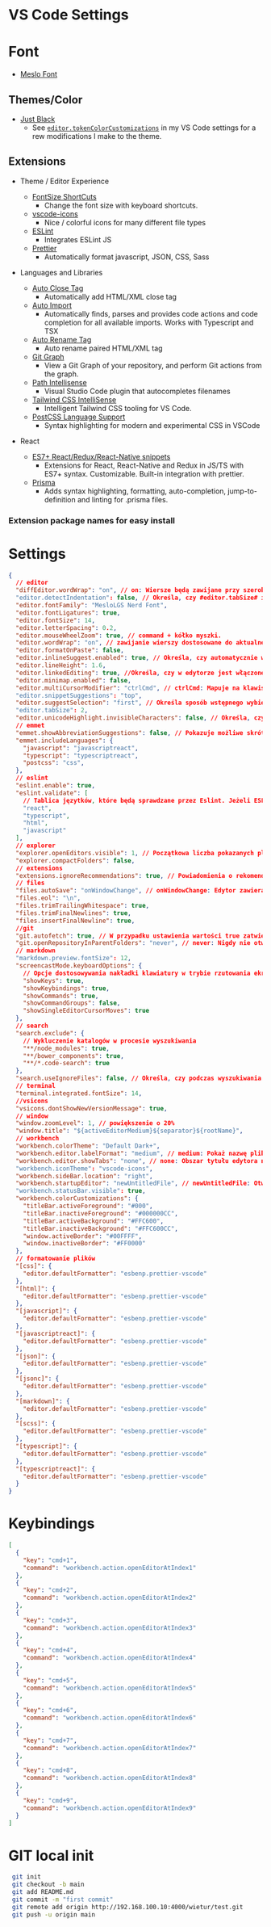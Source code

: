 # VS Code Settings

# Font

* [Meslo Font](https://github.com/fontmgr/MesloLGSNF)

## Themes/Color

* [Just Black]()
  * See [`editor.tokenColorCustomizations`](#settings) in my VS Code settings for a rew modifications I make to the theme.

## Extensions

* Theme / Editor Experience

  * [FontSize ShortCuts]()
    * Change the font size with keyboard shortcuts.
  * [vscode-icons](https://marketplace.visualstudio.com/items?itemName=vscode-icons-team.vscode-icons)
    * Nice / colorful icons for many different file types
  * [ESLint](https://marketplace.visualstudio.com/items?itemName=dbaeumer.vscode-eslint)
    * Integrates ESLint JS
  * [Prettier](https://marketplace.visualstudio.com/items?itemName=esbenp.prettier-vscode)
    * Automatically format javascript, JSON, CSS, Sass

* Languages and Libraries
  * [Auto Close Tag](https://marketplace.visualstudio.com/items?itemName=formulahendry.auto-close-tag)
    * Automatically add HTML/XML close tag
  * [Auto Import](https://marketplace.visualstudio.com/items?itemName=steoates.autoimport)
    * Automatically finds, parses and provides code actions and code completion for all available imports. Works with Typescript and TSX
  * [Auto Rename Tag](https://marketplace.visualstudio.com/items?itemName=formulahendry.auto-rename-tag)
    * Auto rename paired HTML/XML tag
  * [Git Graph](https://marketplace.visualstudio.com/items?itemName=mhutchie.git-graph)
    * View a Git Graph of your repository, and perform Git actions from the graph.
  * [Path Intellisense](https://marketplace.visualstudio.com/items?itemName=christian-kohler.path-intellisense)
    * Visual Studio Code plugin that autocompletes filenames
  * [Tailwind CSS IntelliSense](https://marketplace.visualstudio.com/items?itemName=bradlc.vscode-tailwindcss)
    * Intelligent Tailwind CSS tooling for VS Code.
  * [PostCSS Language Support](https://marketplace.visualstudio.com/items?itemName=csstools.postcss)
    * Syntax highlighting for modern and experimental CSS in VSCode

* React
  * [ES7+ React/Redux/React-Native snippets](https://marketplace.visualstudio.com/items?itemName=dsznajder.es7-react-js-snippets)
    * Extensions for React, React-Native and Redux in JS/TS with ES7+ syntax. Customizable. Built-in integration with prettier.
  * [Prisma](https://marketplace.visualstudio.com/items?itemName=Prisma.prisma)
    * Adds syntax highlighting, formatting, auto-completion, jump-to-definition and linting for .prisma files.

### Extension package names for easy install

# Settings

```json
{
  // editor
  "diffEditor.wordWrap": "on", // on: Wiersze będą zawijane przy szerokości okienka ekranu.
  "editor.detectIndentation": false, // Określa, czy #editor.tabSize# i #editor.insertSpaces# będą automatycznie wykrywane po otwarciu pliku na podstawie zawartości pliku.
  "editor.fontFamily": "MesloLGS Nerd Font",
  "editor.fontLigatures": true,
  "editor.fontSize": 14,
  "editor.letterSpacing": 0.2,
  "editor.mouseWheelZoom": true, // command + kółko myszki.
  "editor.wordWrap": "on", // zawijanie wierszy dostosowane do aktualnej szerokości okna
  "editor.formatOnPaste": false,
  "editor.inlineSuggest.enabled": true, // Określa, czy automatycznie wyświetlać wbudowane sugestie w edytorze.
  "editor.lineHeight": 1.6,
  "editor.linkedEditing": true, //Określa, czy w edytorze jest włączone edytowanie połączone. Zależnie od języka, powiązane symbole (np. tagi HTML) są aktualizowane podczas edytowania.
  "editor.minimap.enabled": false,
  "editor.multiCursorModifier": "ctrlCmd", // ctrlCmd: Mapuje na klawisz „Control” na klawisz „Command” w systemie macOS.
  "editor.snippetSuggestions": "top",
  "editor.suggestSelection": "first", // Określa sposób wstępnego wybierania sugestii podczas wyświetlania listy sugestii. first: Zawsze wybieraj pierwszą sugestię.
  "editor.tabSize": 2,
  "editor.unicodeHighlight.invisibleCharacters": false, // Określa, czy znaki, które tylko rezerwują miejsce lub nie mają żadnej szerokości, są wyróżniane.
  // emmet
  "emmet.showAbbreviationSuggestions": false, // Pokazuje możliwe skróty wtyczki Emmet jako sugestie. Nie dotyczy arkuszy stylów lub gdy właściwość emmet.showExpandedAbbreviation ma wartość „never”.
  "emmet.includeLanguages": {
    "javascript": "javascriptreact",
    "typescript": "typescriptreact",
    "postcss": "css",
  },
  // eslint
  "eslint.enable": true,
  "eslint.validate": [
    // Tablica języtków, które będą sprawdzane przez Eslint. Jeżeli ESLint nie jest zainstalowany, wyświetli błąd.
    "react",
    "typescript",
    "html",
    "javascript"
  ],
  // explorer
  "explorer.openEditors.visible": 1, // Początkowa liczba pokazanych plików w edycji. Jeeli będzie ich więcej zostanie wyświetlony pasek przewijania.
  "explorer.compactFolders": false,
  // extensions
  "extensions.ignoreRecommendations": true, // Powiadomienia o rekomendacjach dotyczących rozszerzeń nie będą wyświetlane.
  // files
  "files.autoSave": "onWindowChange", // onWindowChange: Edytor zawierający zmiany jest automatycznie zapisywany, gdy okno utraci fokus.
  "files.eol": "\n",
  "files.trimTrailingWhitespace": true,
  "files.trimFinalNewlines": true,
  "files.insertFinalNewline": true,
  //git
  "git.autofetch": true, // W przypadku ustawienia wartości true zatwierdzenia będą automatycznie pobierane z domyślnego repozytorium zdalnego bieżącego repozytorium Git.
  "git.openRepositoryInParentFolders": "never", // never: Nigdy nie otwieraj repozytorium w folderach nadrzędnych obszarów roboczych lub otwartych plików.
  // markdown
  "markdown.preview.fontSize": 12,
  "screencastMode.keyboardOptions": {
    // Opcje dostosowywania nakładki klawiatury w trybie rzutowania ekranu.
    "showKeys": true,
    "showKeybindings": true,
    "showCommands": true,
    "showCommandGroups": false,
    "showSingleEditorCursorMoves": true
  },
  // search
  "search.exclude": {
    // Wykluczenie katalogów w procesie wyszukiwania
    "**/node_modules": true,
    "**/bower_components": true,
    "**/*.code-search": true
  },
  "search.useIgnoreFiles": false, // Określa, czy podczas wyszukiwania plików używać plików „.gitignore” i „.ignore”.
  // terminal
  "terminal.integrated.fontSize": 14,
  //vsicons
  "vsicons.dontShowNewVersionMessage": true,
  // window
  "window.zoomLevel": 1, // powiększenie o 20%
  "window.title": "${activeEditorMedium}${separator}${rootName}",
  // workbench
  "workbench.colorTheme": "Default Dark+",
  "workbench.editor.labelFormat": "medium", // medium: Pokaż nazwę pliku, po której następuje jego ścieżka względem folderu obszaru roboczego.
  "workbench.editor.showTabs": "none", // none: Obszar tytułu edytora nie jest wyświetlany.
  "workbench.iconTheme": "vscode-icons",
  "workbench.sideBar.location": "right",
  "workbench.startupEditor": "newUntitledFile", // newUntitledFile: Otwórz nowy plik bez tytułu (ma zastosowanie tylko przy otwieraniu pustego okna).
  "workbench.statusBar.visible": true,
  "workbench.colorCustomizations": {
    "titleBar.activeForeground": "#000",
    "titleBar.inactiveForeground": "#000000CC",
    "titleBar.activeBackground": "#FFC600",
    "titleBar.inactiveBackground": "#FFC600CC",
    "window.activeBorder": "#00FFFF",
    "window.inactiveBorder": "#FF0000"
  },
  // formatowanie plików
  "[css]": {
    "editor.defaultFormatter": "esbenp.prettier-vscode"
  },
  "[html]": {
    "editor.defaultFormatter": "esbenp.prettier-vscode"
  },
  "[javascript]": {
    "editor.defaultFormatter": "esbenp.prettier-vscode"
  },
  "[javascriptreact]": {
    "editor.defaultFormatter": "esbenp.prettier-vscode"
  },
  "[json]": {
    "editor.defaultFormatter": "esbenp.prettier-vscode"
  },
  "[jsonc]": {
    "editor.defaultFormatter": "esbenp.prettier-vscode"
  },
  "[markdown]": {
    "editor.defaultFormatter": "esbenp.prettier-vscode"
  },
  "[scss]": {
    "editor.defaultFormatter": "esbenp.prettier-vscode"
  },
  "[typescript]": {
    "editor.defaultFormatter": "esbenp.prettier-vscode"
  },
  "[typescriptreact]": {
    "editor.defaultFormatter": "esbenp.prettier-vscode"
  }
}
```

# Keybindings

```json
[
  {
    "key": "cmd+1",
    "command": "workbench.action.openEditorAtIndex1"
  },
  {
    "key": "cmd+2",
    "command": "workbench.action.openEditorAtIndex2"
  },
  {
    "key": "cmd+3",
    "command": "workbench.action.openEditorAtIndex3"
  },
  {
    "key": "cmd+4",
    "command": "workbench.action.openEditorAtIndex4"
  },
  {
    "key": "cmd+5",
    "command": "workbench.action.openEditorAtIndex5"
  },
  {
    "key": "cmd+6",
    "command": "workbench.action.openEditorAtIndex6"
  },
  {
    "key": "cmd+7",
    "command": "workbench.action.openEditorAtIndex7"
  },
  {
    "key": "cmd+8",
    "command": "workbench.action.openEditorAtIndex8"
  },
  {
    "key": "cmd+9",
    "command": "workbench.action.openEditorAtIndex9"
  }
]
```

# GIT local init
```sh
 git init
 git checkout -b main
 git add README.md
 git commit -m "first commit"
 git remote add origin http://192.168.100.10:4000/wietur/test.git
 git push -u origin main
```
